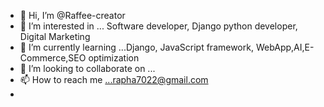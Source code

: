 - 👋 Hi, I’m @Raffee-creator
- 👀 I’m interested in ...  Software developer, Django python developer, Digital Marketing 
- 🌱 I’m currently learning ...Django, JavaScript framework, WebApp,AI,E-Commerce,SEO optimization
- 💞️ I’m looking to collaborate on ...
- 📫 How to reach me ...rapha7022@gmail.com
-
<!---
Raffee-creator/Raffee-creator is a ✨ special ✨ repository because its `README.md` (this file) appears on your GitHub profile.
You can click the Preview link to take a look at your changes.
--->
